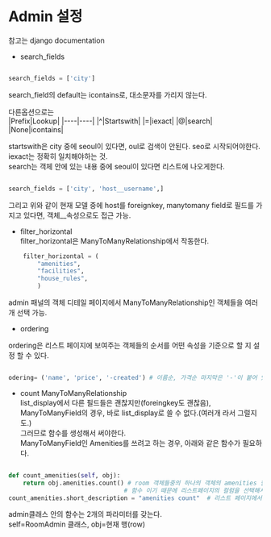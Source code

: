 # Admin 설정

참고는 django documentation

- search_fields

```python

search_fields = ['city']

```

search_field의 default는 icontains로, 대소문자를 가리지 않는다.

다른옵션으로는  
|Prefix|Lookup|
|----|----|
|^|Startswith|
|=|iexact|
|@|search|
|None|icontains|

startswith은 city 중에 seoul이 있다면, oul로 검색이 안된다. seo로 시작되어야한다.  
iexact는 정확히 일치해야하는 것.  
search는 객체 안에 있는 내용 중에 seoul이 있다면 리스트에 나오게한다.

```python

search_fields = ['city', 'host__username',]

```

그리고 위와 같이 현재 모델 중에 host를 foreignkey, manytomany field로 필드를 가지고 있다면, 객체\_\_속성으로도 접근 가능.

- filter_horizontal  
  filter_horizontal은 ManyToManyRelationship에서 작동한다.

```python
    filter_horizontal = (
        "amenities",
        "facilities",
        "house_rules",
        )
```

admin 패널의 객체 디테일 페이지에서 ManyToManyRelationship인 객체들을 여러개 선택 가능.

- ordering

ordering은 리스트 페이지에 보여주는 객체들의 순서를 어떤 속성을 기준으로 할 지 설정 할 수 있다.

```python

odering= ('name', 'price', '-created') # 이름순, 가격순 마지막은 '-'이 붙어 있음으로 만들어진 날의 반대, 최신순으로 정렬된다.

```

- count ManyToManyRelationship  
  list_display에서 다른 필드들은 괜찮지만(foreingkey도 괜찮음),  
  ManyToManyField의 경우, 바로 list_display로 쓸 수 없다.(여러개 라서 그럴지도.)  
  그러므로 함수를 생성해서 써야한다.  
  ManyToManyField인 Amenities를 쓰려고 하는 경우,
  아래와 같은 함수가 필요하다.

```python

def count_amenities(self, obj):
    return obj.amenities.count() # room 객체들중의 하나의 객체의 amenities 필드의 개수
                                # 함수 이기 때문에 리스트페이지의 컬럼을 선택해서 정렬순을 나열하는 것은 할 수 없다.
count_amenities.short_description = "amenities count"  # 리스트 페이지에서 컬럼 이름을 변경.


```

admin클래스 안의 함수는 2개의 파라미터를 갖는다.  
self=RoomAdmin 클래스, obj=현재 행(row)
